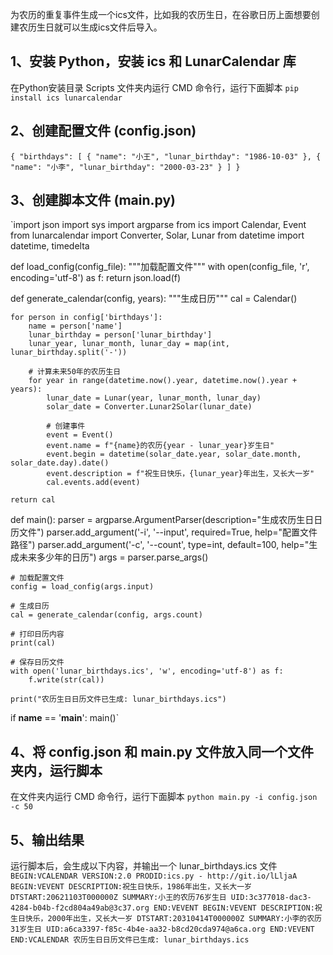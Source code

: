 为农历的重复事件生成一个ics文件，比如我的农历生日，在谷歌日历上面想要创建农历生日就可以生成ics文件后导入。

## 1、安装 Python，安装 ics 和 LunarCalendar 库
在Python安装目录 Scripts 文件夹内运行 CMD 命令行，运行下面脚本
`pip install ics lunarcalendar`
## 2、创建配置文件 (config.json)
`{
    "birthdays": [
        {
            "name": "小王",
            "lunar_birthday": "1986-10-03"
        },
        {
            "name": "小李",
            "lunar_birthday": "2000-03-23"
        }
    ]
}`
 ## 3、创建脚本文件 (main.py)
`import json
import sys
import argparse
from ics import Calendar, Event
from lunarcalendar import Converter, Solar, Lunar
from datetime import datetime, timedelta

def load_config(config_file):
    """加载配置文件"""
    with open(config_file, 'r', encoding='utf-8') as f:
        return json.load(f)

def generate_calendar(config, years):
    """生成日历"""
    cal = Calendar()

    for person in config['birthdays']:
        name = person['name']
        lunar_birthday = person['lunar_birthday']
        lunar_year, lunar_month, lunar_day = map(int, lunar_birthday.split('-'))

        # 计算未来50年的农历生日
        for year in range(datetime.now().year, datetime.now().year + years):
            lunar_date = Lunar(year, lunar_month, lunar_day)
            solar_date = Converter.Lunar2Solar(lunar_date)

            # 创建事件
            event = Event()
            event.name = f"{name}的农历{year - lunar_year}岁生日"
            event.begin = datetime(solar_date.year, solar_date.month, solar_date.day).date()
            event.description = f"祝生日快乐，{lunar_year}年出生，又长大一岁"
            cal.events.add(event)

    return cal

def main():
    parser = argparse.ArgumentParser(description="生成农历生日日历文件")
    parser.add_argument('-i', '--input', required=True, help="配置文件路径")
    parser.add_argument('-c', '--count', type=int, default=100, help="生成未来多少年的日历")
    args = parser.parse_args()

    # 加载配置文件
    config = load_config(args.input)

    # 生成日历
    cal = generate_calendar(config, args.count)

    # 打印日历内容
    print(cal)

    # 保存日历文件
    with open('lunar_birthdays.ics', 'w', encoding='utf-8') as f:
        f.write(str(cal))

    print("农历生日日历文件已生成: lunar_birthdays.ics")

if __name__ == '__main__':
    main()`
## 4、将 config.json 和 main.py 文件放入同一个文件夹内，运行脚本
在文件夹内运行 CMD 命令行，运行下面脚本
`python main.py -i config.json -c 50`
## 5、输出结果
运行脚本后，会生成以下内容，并输出一个 lunar_birthdays.ics 文件
`BEGIN:VCALENDAR
VERSION:2.0
PRODID:ics.py - http://git.io/lLljaA
BEGIN:VEVENT
DESCRIPTION:祝生日快乐，1986年出生，又长大一岁
DTSTART:20621103T000000Z
SUMMARY:小王的农历76岁生日
UID:3c377018-dac3-4284-b04b-f2cd804a49ab@3c37.org
END:VEVENT
BEGIN:VEVENT
DESCRIPTION:祝生日快乐，2000年出生，又长大一岁
DTSTART:20310414T000000Z
SUMMARY:小李的农历31岁生日
UID:a6ca3397-f85c-4b4e-aa32-b8cd20cda974@a6ca.org
END:VEVENT
END:VCALENDAR
农历生日日历文件已生成: lunar_birthdays.ics`
